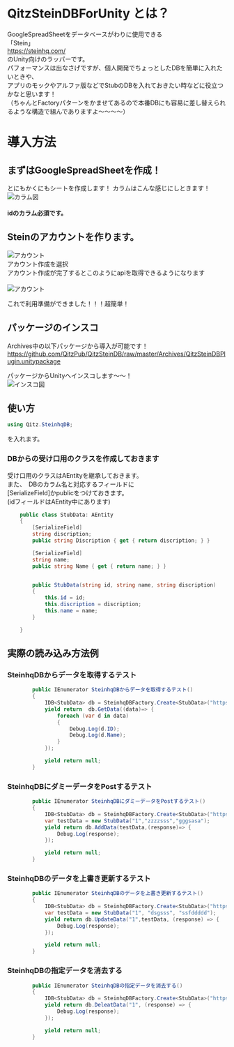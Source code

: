 # QitzSteinDBForUnity とは？

GoogleSpreadSheetをデータベースがわりに使用できる<br>
「Stein」<br>
https://steinhq.com/
<br>のUnity向けのラッパーです。<br>
パフォーマンスは出なさげですが、個人開発でちょっとしたDBを簡単に入れたいときや、<br>
アプリのモックやアルファ版などでStubのDBを入れておきたい時などに役立つかなと思います！<br>
（ちゃんとFactoryパターンをかませてあるので本番DBにも容易に差し替えられるような構造で組んでありますよ〜〜〜〜）<br>

# 導入方法

## まずはGoogleSpreadSheetを作成！

とにもかくにもシートを作成します！
カラムはこんな感じにしときます！
![カラム図](https://i.gyazo.com/69a7bcb0cb98c605b296db81fa24b72e.png "カラム")<br>
<br>
**idのカラム必須です。**

## Steinのアカウントを作ります。

![アカウント](https://i.gyazo.com/e4d6a95b15cc31b1abb7d39616684b48.png "アカウント")<br>
アカウント作成を選択<br>
アカウント作成が完了するとこのようにapiを取得できるようになります<br>
<br>
![アカウント](https://i.gyazo.com/e714f41414e63fa55bbb0df893e99a5f.png "アカウント")<br>

これで利用準備ができました！！！超簡単！<br>

## パッケージのインスコ

Archives中の以下パッケージから導入が可能です！<br>
https://github.com/QitzPub/QitzSteinDB/raw/master/Archives/QitzSteinDBPlugin.unitypackage

パッケージからUnityへインスコします〜〜！<br>
![インスコ図](https://i.gyazo.com/33c9b746a8ee226278a1b6d4a43cffce.png "インスコ")<br>


##  使い方

```C#
using Qitz.SteinhqDB;
```
を入れます。

### DBからの受け口用のクラスを作成しておきます

受け口用のクラスはAEntityを継承しておきます。<br>
また、　DBのカラム名と対応するフィールドに<br>
[SerializeField]かpublicをつけておきます。<br>
(idフィールドはAEntity中にあります)

```C#
    public class StubData: AEntity
    {
        [SerializeField]
        string discription;
        public string Discription { get { return discription; } }

        [SerializeField]
        string name;
        public string Name { get { return name; } }


        public StubData(string id, string name, string discription)
        {
            this.id = id;
            this.discription = discription;
            this.name = name;
        }

    }
```

##  実際の読み込み方法例

### SteinhqDBからデータを取得するテスト

```C#
        public IEnumerator SteinhqDBからデータを取得するテスト()
        {
            IDB<StubData> db = SteinhqDBFactory.Create<StubData>("https://api.steinhq.com/v1/storages/5d6093ecbb4eaf04c5eaa2b5", "test_data");
            yield return  db.GetData((data)=> {
                foreach (var d in data)
                {
                    Debug.Log(d.ID);
                    Debug.Log(d.Name);
                }
            });

            yield return null;
        }
```

### SteinhqDBにダミーデータをPostするテスト

```C#
        public IEnumerator SteinhqDBにダミーデータをPostするテスト()
        {
            IDB<StubData> db = SteinhqDBFactory.Create<StubData>("https://api.steinhq.com/v1/storages/5d6093ecbb4eaf04c5eaa2b5", "test_data");
            var testData = new StubData("1","zzzzsss","gggsasa");
            yield return db.AddData(testData,(response)=> {
                Debug.Log(response);
            });

            yield return null;
        }
```

### SteinhqDBのデータを上書き更新するテスト

```C#
        public IEnumerator SteinhqDBのデータを上書き更新するテスト()
        {
            IDB<StubData> db = SteinhqDBFactory.Create<StubData>("https://api.steinhq.com/v1/storages/5d6093ecbb4eaf04c5eaa2b5", "test_data");
            var testData = new StubData("1", "dsgsss", "ssfddddd");
            yield return db.UpdateData("1",testData, (response) => {
                Debug.Log(response);
            });

            yield return null;
        }
```


### SteinhqDBの指定データを消去する

```C#
        public IEnumerator SteinhqDBの指定データを消去する()
        {
            IDB<StubData> db = SteinhqDBFactory.Create<StubData>("https://api.steinhq.com/v1/storages/5d6093ecbb4eaf04c5eaa2b5", "test_data");
            yield return db.DeleatData("1", (response) => {
                Debug.Log(response);
            });

            yield return null;
        }
```






